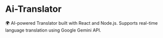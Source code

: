 # Ai-Translator
🌍 AI-powered Translator built with React and Node.js. Supports real-time language translation using Google Gemini API.
